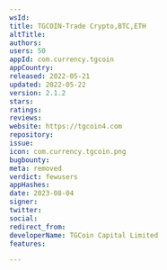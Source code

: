 ```yaml
---
wsId: 
title: TGCOIN-Trade Crypto,BTC,ETH
altTitle: 
authors: 
users: 50
appId: com.currency.tgcoin
appCountry: 
released: 2022-05-21
updated: 2022-05-22
version: 2.1.2
stars: 
ratings: 
reviews: 
website: https://tgcoin4.com
repository: 
issue: 
icon: com.currency.tgcoin.png
bugbounty: 
meta: removed
verdict: fewusers
appHashes: 
date: 2023-08-04
signer: 
twitter: 
social: 
redirect_from: 
developerName: TGCoin Capital Limited
features: 

---
```


